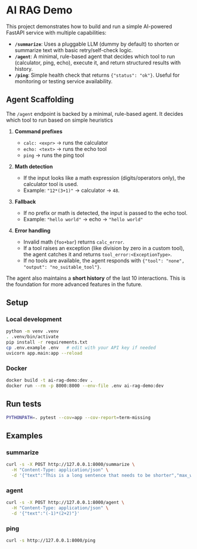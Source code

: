 # AI RAG Demo

This project demonstrates how to build and run a simple AI-powered FastAPI service with multiple capabilities:
- **`/summarize`**: Uses a pluggable LLM (dummy by default) to shorten or summarize text with basic retry/self-check logic.
- **`/agent`**: A minimal, rule-based agent that decides which tool to run (calculator, ping, echo), execute it, and return structured results with history.
- **`/ping`**: Simple health check that returns `{"status": "ok"}`. Useful for monitoring or testing service availability.

## Agent Scaffolding

The `/agent` endpoint is backed by a minimal, rule-based agent.
It decides which tool to run based on simple heuristics

1. **Command prefixes**
   - `calc: <expr>` -> runs the calculator
   - `echo: <text>` -> runs the echo tool
   - `ping` -> runs the ping tool

2. **Math detection**
   - If the input looks like a math expression (digits/operators only), the calculator tool is used.
   - Example: `"12*(3+1)"` -> calculator -> `48`.

3. **Fallback**
   - If no prefix or math is detected, the input is passed to the echo tool.
   - Example: `"hello world"` -> echo -> `"hello world"`

4. **Error handling**
   - Invalid math (`foo+bar`) returns `calc_error`.
   - If a tool raises an exception (like division by zero in a custom tool), the agent catches it and returns `tool_error:<ExceptionType>`.
   - If no tools are available, the agent responds with `{"tool": "none", "output": "no_suitable_tool"}`.

The agent also maintains a **short history** of the last 10 interactions.
This is the foundation for more advanced features in the future.

## Setup

### Local development
```bash
python -m venv .venv
. .venv/bin/activate
pip install -r requirements.txt
cp .env.example .env   # edit with your API key if needed
uvicorn app.main:app --reload
```

### Docker
```bash
docker build -t ai-rag-demo:dev .
docker run --rm -p 8000:8000 --env-file .env ai-rag-demo:dev
```

## Run tests
```bash
PYTHONPATH=. pytest --cov=app --cov-report=term-missing
```

## Examples

### summarize
```bash
curl -s -X POST http://127.0.0.1:8000/summarize \
  -H "Content-Type: application/json" \
  -d '{"text":"This is a long sentence that needs to be shorter","max_words":10}'
```

### agent
```bash
curl -s -X POST http://127.0.0.1:8000/agent \
  -H "Content-Type: application/json" \
  -d '{"text":"(-1)*(2+2)"}'
```

### ping
```bash
curl -s http://127.0.0.1:8000/ping
```
